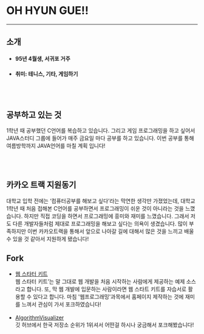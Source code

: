 # OH HYUN GUE!!
---


## 소개
- #### 95년 4월생, 서귀포 거주                

- #### 취미: 테니스, 기타, 게임하기

<br><br>

## 공부하고 있는 것
1학년 때 공부했던 C언어를 복습하고 있습니다. 그리고 게임 프로그래밍을 하고 싶어서 JAVA스터디 그룹에 들어가 매주 금요일 마다 공부를 하고 있습니다. 
이번 공부를 통해 여름방학까지 JAVA언어를 마칠 계획 입니다!

<br><br>

## 카카오 트랙 지원동기

대학교 입학 전에는 ‘컴퓨터공부를 해보고 싶다’라는 막연한 생각만 가졌었는데, 대학교 1학년 때 처음 접해본 C언어를 공부하면서 프로그래밍이 쉬운 것이 아니라는 것을 느꼈습니다. 하지만 직접 코딩을 하면서 프로그래밍에 흥미와 재미를 느꼈습니다. 그래서 저도 다른 개발자들처럼 제대로 프로그래밍을 해보고 싶다는 의욕이 생겼습니다. 많이 부족하지만 이번 카카오트랙을 통해서 앞으로 나아갈 길에 대해서 많은 것을 느끼고 배울 수 있을 것 같아서 지원하게 됐습니다! 


## Fork
*  [웹 스타터 키트](https://github.com/google/web-starter-kit)<br>
웹 스타터 키트’는 말 그대로 웹 개발을 처음 시작하는 사람에게 제공하는 예제 소스라고 합니다. 또, 막 웹 개발에 입문하는 사람이라면 웹 스타트 키트를 자습서로 활용할 수 있다고 합니다. 마침 '웹프로그래밍'과목에서 홈페이지 제작하는 것에 재미를 느껴서 관심이 가서 포크하였습니다! 
<br><br>
* [AlgorithmVisualizer](https://github.com/parkjs814/AlgorithmVisualizer)<br>
깃 허브에서 한국 저장소 순위가 1위셔서 어떤걸 하시나 궁금해서 포크해봤습니다!

